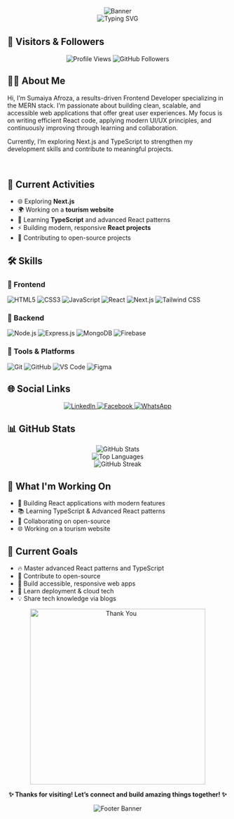 <div align="center">
  <!-- 🌟 Banner Image -->
  <img src="https://capsule-render.vercel.app/api?type=waving&color=gradient&customColorList=6,11,1&height=180&section=header&text=SUMAIYA%20AFROZA&fontSize=40&fontColor=fff&animation=fadeIn&fontAlignY=35&desc=Frontend%20Developer%20%7C%20React%20Enthusiast&descAlignY=50&descAlign=50" alt="Banner" />
</div>

<!-- ✨ Intro Typing Animation -->
<div align="center">
  <img src="https://readme-typing-svg.herokuapp.com?font=Fira+Code&size=22&duration=3000&pause=1000&color=36BCF7&center=true&vCenter=true&width=600&lines=Welcome+to+my+coding+world!+🚀;MERN+Stack+Developer;Building+amazing+web+experiences;Always+learning+new+technologies" alt="Typing SVG" />
</div>

<div align="center">
  <img src="https://user-images.githubusercontent.com/74038190/225813708-98b745f2-7d22-48cf-9150-083f1b00d6c9.gif" width="600" height="3" />
</div>

## 👀 Visitors & Followers

<div align="center">
  <img src="https://komarev.com/ghpvc/?username=sumaiyaAfroza&style=for-the-badge&color=blueviolet" alt="Profile Views" />
  <img src="https://img.shields.io/github/followers/sumaiyaAfroza?style=for-the-badge&color=blue" alt="GitHub Followers" />
</div>

## 👩‍💻 About Me

Hi, I’m Sumaiya Afroza, a results-driven Frontend Developer specializing in the MERN stack. I’m passionate about building clean, scalable, and accessible web applications that offer great user experiences. My focus is on writing efficient React code, applying modern UI/UX principles, and continuously improving through learning and collaboration.

Currently, I’m exploring Next.js and TypeScript to strengthen my development skills and contribute to meaningful projects.

<br clear="right"/>

## 📌 Current Activities

- 🌐 Exploring **Next.js**
- 🌍 Working on a **tourism website**
- 📘 Learning **TypeScript** and advanced React patterns
- ⚡ Building modern, responsive **React projects**
- 🤝 Contributing to open-source projects

## 🛠️ Skills

### 🚀 Frontend
![HTML5](https://img.shields.io/badge/HTML5-E34F26?style=flat-square&logo=html5&logoColor=white)
![CSS3](https://img.shields.io/badge/CSS3-1572B6?style=flat-square&logo=css3&logoColor=white)
![JavaScript](https://img.shields.io/badge/JavaScript-F7DF1E?style=flat-square&logo=javascript&logoColor=black)
![React](https://img.shields.io/badge/React-20232A?style=flat-square&logo=react&logoColor=61DAFB)
![Next.js](https://img.shields.io/badge/Next.js-000000?style=flat-square&logo=next.js&logoColor=white)
![Tailwind CSS](https://img.shields.io/badge/Tailwind_CSS-38B2AC?style=flat-square&logo=tailwind-css&logoColor=white)

### 🔧 Backend
![Node.js](https://img.shields.io/badge/Node.js-43853D?style=flat-square&logo=node.js&logoColor=white)
![Express.js](https://img.shields.io/badge/Express.js-404D59?style=flat-square)
![MongoDB](https://img.shields.io/badge/MongoDB-4EA94B?style=flat-square&logo=mongodb&logoColor=white)
![Firebase](https://img.shields.io/badge/Firebase-039BE5?style=flat-square&logo=Firebase&logoColor=white)

### 🧰 Tools & Platforms
![Git](https://img.shields.io/badge/Git-F05032?style=flat-square&logo=git&logoColor=white)
![GitHub](https://img.shields.io/badge/GitHub-100000?style=flat-square&logo=github&logoColor=white)
![VS Code](https://img.shields.io/badge/VS_Code-0078D4?style=flat-square&logo=visual-studio-code&logoColor=white)
![Figma](https://img.shields.io/badge/Figma-F24E1E?style=flat-square&logo=figma&logoColor=white)

## 🌐 Social Links

<div align="center">
  <a href="https://www.linkedin.com/in/sumaiya-afroza25/" target="_blank" rel="noopener noreferrer">
    <img src="https://img.shields.io/badge/LinkedIn-0077B5?style=for-the-badge&logo=linkedin&logoColor=white" alt="LinkedIn" />
  </a>
  <a href="https://www.facebook.com/profile.php?id=61564578511121" target="_blank" rel="noopener noreferrer">
    <img src="https://img.shields.io/badge/Facebook-1877F2?style=for-the-badge&logo=facebook&logoColor=white" alt="Facebook" />
  </a>
  <a href="https://wa.me/+8801642503777" target="_blank" rel="noopener noreferrer">
    <img src="https://img.shields.io/badge/WhatsApp-25D366?style=for-the-badge&logo=whatsapp&logoColor=white" alt="WhatsApp" />
  </a>
</div>


## 📊 GitHub Stats

<div align="center">
  <img src="https://github-readme-stats.vercel.app/api?username=sumaiyaAfroza&show_icons=true&theme=radical&hide_border=true&bg_color=0D1117&title_color=36BCF7&text_color=ffffff&icon_color=36BCF7" alt="GitHub Stats" />
  <br/>
  <img src="https://github-readme-stats.vercel.app/api/top-langs/?username=sumaiyaAfroza&layout=compact&theme=radical&hide_border=true&bg_color=0D1117&title_color=36BCF7&text_color=ffffff" alt="Top Languages" />
  <br/>
  <img src="https://github-readme-streak-stats.herokuapp.com/?user=sumaiyaAfroza&theme=radical&hide_border=true&background=0D1117&stroke=36BCF7&ring=36BCF7&fire=FF6B6B&currStreakLabel=36BCF7" alt="GitHub Streak" />
</div>

## 🌟 What I'm Working On

- 🚀 Building React applications with modern features
- 📚 Learning TypeScript & Advanced React patterns
- 🤝 Collaborating on open-source
- 🌐 Working on a tourism website

## 🎯 Current Goals

- 🔥 Master advanced React patterns and TypeScript
- 🌟 Contribute to open-source
- 📱 Build accessible, responsive web apps
- 🚀 Learn deployment & cloud tech
- 💡 Share tech knowledge via blogs


<div align="center">
  <img src="https://user-images.githubusercontent.com/74038190/212284115-f47cd8ff-2ffb-4b04-b5bf-4d1c14c0247f.gif" width="400" alt="Thank You" />
  
  **✨ Thanks for visiting! Let’s connect and build amazing things together! ✨**
</div>

<div align="center">
  <img src="https://capsule-render.vercel.app/api?type=waving&color=gradient&customColorList=6,11,1&height=100&section=footer" alt="Footer Banner" />
</div>
